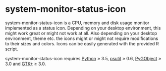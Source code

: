 system-monitor-status-icon
==========================

system-monitor-status-icon is a CPU, memory and disk usage monitor
implemented as a status icon. Depending on your desktop environment,
this might work great or might not work at all. Also depending on your
desktop environment, theme etc. the icons might or might not require
modifications to their sizes and colors. Icons can be easily generated
with the provided R script.

system-monitor-status-icon requires [Python][1] ≥ 3.5,
[psutil][2] ≥ 0.6, [PyGObject][3] ≥ 3.0 and [GTK+][4] ≥ 3.0.

[1]: http://www.python.org/
[2]: http://github.com/giampaolo/psutil
[3]: http://wiki.gnome.org/Projects/PyGObject
[4]: http://www.gtk.org/

